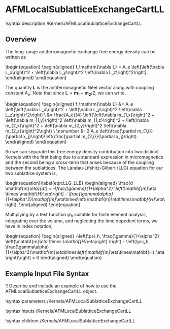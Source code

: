 # AFMLocalSublatticeExchangeCartLL

!syntax description /Kernels/AFMLocalSublatticeExchangeCartLL

## Overview

The long-range antiferromagnetic exchange free energy density can be written as

\begin{equation}
  \begin{aligned}
    f_\mathrm{\nabla L} = A_e \left[\left(\nabla L_x\right)^2 + \left(\nabla L_y\right)^2 \left(\nabla L_z\right)^2\right].
  \end{aligned}
\end{equation}

The quantity $\mathbf{L}$ is the antiferromagnetic Néel vector along with coupling constant $A_e$. Note that since $\mathbf{L} = \mathbf{m}_1 - \mathbf{m_2}/2$, we can write,

\begin{equation}
  \begin{aligned}
    f_\mathrm{\nabla L} &= A_e \left[\left(\nabla L_x\right)^2 + \left(\nabla L_y\right)^2 \left(\nabla L_z\right)^2\right] \\
    &= \frac{A_e}{4} \left\{\left(\nabla m_{1,x}\right)^2 + \left(\nabla m_{1,y}\right)^2 \left(\nabla m_{1,z}\right)^2 + \left(\nabla m_{2,x}\right)^2 + \left(\nabla m_{2,y}\right)^2 \left(\nabla m_{2,z}\right)^2\right\} \\ \nonumber
    &- 2 A_e \left(\frac{\partial m_{1,i}}{\partial x_j}\right)\left(\frac{\partial m_{2,i}}{\partial x_j}\right).
  \end{aligned}
\end{equation}

So we can separate this free energy density contribution into two distinct Kernels with the first being due to a standard expression in micromagnetics and the second being a cross-term that arises because of the coupling between the sublattices. The Landau-Lifshitz-Gilbert (LLG) equation for our two sublattice system is,

\begin{equation}\label{eqn:LLG_LLB}
  \begin{aligned}
    \frac{d \mathbf{m}_\eta}{dt} = -\frac{\gamma}{1+\alpha^2} \left(\mathbf{m}_\eta \times \mathbf{H}_\eta\right) - \frac{\gamma\alpha}{1+\alpha^2}\mathbf{m}_\eta\times\left(\mathbf{m}_\eta\times\mathbf{H}_\eta\right),
  \end{aligned}
\end{equation}

Multiplying by a test function $\psi_h$ suitable for finite element analysis, integrating over the volume, and neglecting the time depedent terms, we have in index notation,

\begin{equation}
  \begin{aligned}
    -\left(\psi_h, \frac{\gamma}{1+\alpha^2} \left(\mathbf{m}_\eta \times \mathbf{H}_\eta\right) \right) - \left(\psi_h, \frac{\gamma\alpha}{1+\alpha^2}\mathbf{m}_\eta\times\left(\mathbf{m}_\eta\times\mathbf{H}_\eta\right)\right) = 0
  \end{aligned}
\end{equation}


## Example Input File Syntax

!! Describe and include an example of how to use the AFMLocalSublatticeExchangeCartLL object.

!syntax parameters /Kernels/AFMLocalSublatticeExchangeCartLL

!syntax inputs /Kernels/AFMLocalSublatticeExchangeCartLL

!syntax children /Kernels/AFMLocalSublatticeExchangeCartLL
